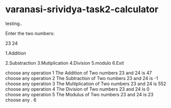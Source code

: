 # varanasi-srividya-task2-calculator
testing..

Enter the two numbers:

23
24


1.Addition

2.Substraction
3.Mutiplication
4.Division
5.modulo
6.Exit

choose any operation
1
The Addition of Two numbers 23 and 24 is 47
choose any operation
2
The Subtraction of Two numbers 23 and 24 is -1
choose any operation
3
The Multiplication of Two numbers 23 and 24 is 552
choose any operation
4
The Division of Two numbers 23 and 24 is 0
choose any operation
5
The Modulus of Two numbers 23 and 24 is 23
choose any .
6
